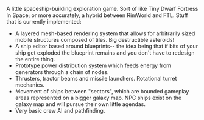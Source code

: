 A little spaceship-building exploration game. Sort of like Tiny Dwarf Fortress In Space; or more accurately, a hybrid between RimWorld and FTL. Stuff that is currently implemented:

- A layered mesh-based rendering system that allows for arbitrarily sized mobile structures composed of tiles. Big destructible asteroids!
- A ship editor based around blueprints-- the idea being that if bits of your ship get exploded the blueprint remains and you don't have to redesign the entire thing.
- Prototype power distribution system which feeds energy from generators through a chain of nodes.
- Thrusters, tractor beams and missile launchers. Rotational turret mechanics.
- Movement of ships between "sectors", which are bounded gameplay areas represented on a bigger galaxy map. NPC ships exist on the galaxy map and will pursue their own little agendas.
- Very basic crew AI and pathfinding.


